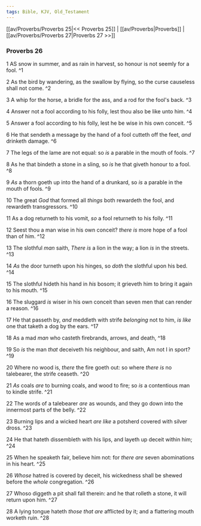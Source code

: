 ```yaml
---
tags: Bible, KJV, Old_Testament
---
```


[[av/Proverbs/Proverbs 25|<< Proverbs 25]] | [[av/Proverbs|Proverbs]] | [[av/Proverbs/Proverbs 27|Proverbs 27 >>]]

### Proverbs 26

1 AS snow in summer, and as rain in harvest, so honour is not seemly for a fool. ^1

2 As the bird by wandering, as the swallow by flying, so the curse causeless shall not come. ^2

3 A whip for the horse, a bridle for the ass, and a rod for the fool's back. ^3

4 Answer not a fool according to his folly, lest thou also be like unto him. ^4

5 Answer a fool according to his folly, lest he be wise in his own conceit. ^5

6 He that sendeth a message by the hand of a fool cutteth off the feet, _and_ drinketh damage. ^6

7 The legs of the lame are not equal: so _is_ a parable in the mouth of fools. ^7

8 As he that bindeth a stone in a sling, so _is_ he that giveth honour to a fool. ^8

9 _As_ a thorn goeth up into the hand of a drunkard, so _is_ a parable in the mouth of fools. ^9

10 The great _God_ that formed all _things_ both rewardeth the fool, and rewardeth transgressors. ^10

11 As a dog returneth to his vomit, _so_ a fool returneth to his folly. ^11

12 Seest thou a man wise in his own conceit? _there_ _is_ more hope of a fool than of him. ^12

13 The slothful _man_ saith, _There_ _is_ a lion in the way; a lion _is_ in the streets. ^13

14 _As_ the door turneth upon his hinges, so _doth_ the slothful upon his bed. ^14

15 The slothful hideth his hand in _his_ bosom; it grieveth him to bring it again to his mouth. ^15

16 The sluggard _is_ wiser in his own conceit than seven men that can render a reason. ^16

17 He that passeth by, _and_ meddleth with strife _belonging_ not to him, _is_ _like_ one that taketh a dog by the ears. ^17

18 As a mad _man_ who casteth firebrands, arrows, and death, ^18

19 So _is_ the man _that_ deceiveth his neighbour, and saith, Am not I in sport? ^19

20 Where no wood is, _there_ the fire goeth out: so where _there_ _is_ no talebearer, the strife ceaseth. ^20

21 _As_ coals _are_ to burning coals, and wood to fire; so _is_ a contentious man to kindle strife. ^21

22 The words of a talebearer _are_ as wounds, and they go down into the innermost parts of the belly. ^22

23 Burning lips and a wicked heart _are_ _like_ a potsherd covered with silver dross. ^23

24 He that hateth dissembleth with his lips, and layeth up deceit within him; ^24

25 When he speaketh fair, believe him not: for _there_ _are_ seven abominations in his heart. ^25

26 _Whose_ hatred is covered by deceit, his wickedness shall be shewed before the _whole_ congregation. ^26

27 Whoso diggeth a pit shall fall therein: and he that rolleth a stone, it will return upon him. ^27

28 A lying tongue hateth _those_ _that_ _are_ afflicted by it; and a flattering mouth worketh ruin. ^28
